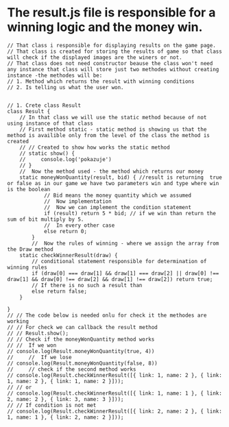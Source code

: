 # The result.js file is responsible for a winning logic and the money win.


    // That class i responsible for displaying results on the game page.
    // That class is created for storing the results of game so that class will check if the displayed images are the winers or not. 
    // That class does not need constructor beause the class won't need any instance that class will store just two methodes without creating instance -the methodes will be:
    // 1. Method which returns the result with winning conditions
    // 2. Is telling us what the user won.


    // 1. Crete class Result
    class Result {
        // In that class we will use the static method because of not using instance of that class
        // First method static - static method is showing us that the method is availible only from the level of the class the method is created
        // // Created to show how works the static method
        // static show() {
        //     console.log('pokazuje')
        // }
        //  Now the method used - the method which returns our money
        static moneyWonQuantity(result, bid) { //result is returning  true or false as in our game we have two parameters win and type where win is the boolean
                // Bid means the money quantity which we assumed
                //  Now implementation
                //  Now we can implement the condition statement
                if (result) return 5 * bid; // if we win than return the sum of bit multiply by 5.
                //  In every other case
                else return 0;
            }
            //  Now the rules of winning - where we assign the array from the Draw method
        static checkWinnerResult(draw) {
            // conditional statement responsible for determination of winning rules
            if (draw[0] === draw[1] && draw[1] === draw[2] || draw[0] !== draw[1] && draw[0] !== draw[2] && draw[1] !== draw[2]) return true;
            // If there is no such a result than
            else return false;
        }

    }
    // // The code below is needed onlu for check it the methodes are working
    // // For check we can callback the result method
    // // Result.show();
    // // Check if the moneyWonQuantity method works
    // //  If we won
    // console.log(Result.moneyWonQuantity(true, 4))
    //     //  If we lose
    // console.log(Result.moneyWonQuantity(false, 8))
    //     // check if the second method works
    // console.log(Result.checkWinnerResult([{ link: 1, name: 2 }, { link: 1, name: 2 }, { link: 1, name: 2 }]));
    // // or
    // console.log(Result.checkWinnerResult([{ link: 1, name: 1 }, { link: 2, name: 2 }, { link: 3, name: 3 }]));
    // // If condition is not met
    // console.log(Result.checkWinnerResult([{ link: 2, name: 2 }, { link: 1, name: 1 }, { link: 2, name: 2 }]));